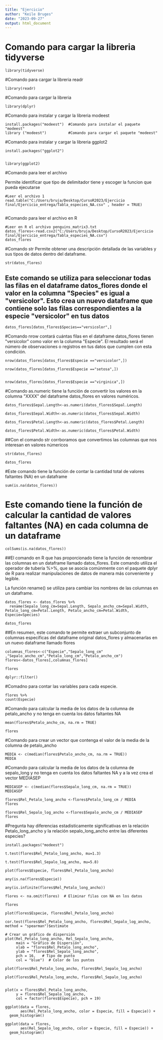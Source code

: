 ```yaml
---
title: "Ejercicio"
author: "Keile Bruges"
date: "2023-09-27"
output: html_document
---
```

# Comando para cargar la libreria tidyverse
```{r}
library(tidyverse)
```

#Comando para cargar la libreria readr
```{r}
library(readr)
```
#Comando para cargar la libreria 
```{r}
library(dplyr)
```
#Comando para instalar y cargar la libreria modeest
```{r}
install.packages("modeest")  #Comando para instalar el paquete "modeest"
library ("modeest")          #Comando para cargar el paquete "modeest"
```
#Comando para instalar y cargar la libreria ggplot2
```{r}
install.packages("ggplot2")


library(ggplot2)
```




#Comando para leer el archivo

Permite identificar que tipo de delimitador tiene y escoger la funcion que pueda ejecutarse 
```{r}
#Leer el archivo 1
read.table("C:/Users/bruja/Desktop/CursoR2023/Ejercicio final/Ejercicio_entrega/Tabla_especies_NA.csv" , header = TRUE)


```

#Comando para leer el archivo en R 
```{r}
#Leer en R el archivo penguins_matrix3.txt
datos_flores<-read.csv2("C:/Users/bruja/Desktop/CursoR2023/Ejercicio final/Ejercicio_entrega/Tabla_especies_NA.csv") 
datos_flores

```
#Comando str
Permite obtener una descripción detallada de las variables y sus tipos de datos dentro del dataframe.
```{r}
str(datos_flores)
```

## Este comando se utiliza para seleccionar todas las filas en el dataframe datos_flores donde el valor en la columna "Species" es igual a "versicolor". Esto crea un nuevo dataframe que contiene solo las filas correspondientes a la especie "versicolor" en tus datos
```{r}
datos_flores[datos_flores$Species=="versicolor",]
```
#Comando nrow contará cuántas filas en el dataframe datos_flores tienen "versicolor" como valor en la columna "Especie". El resultado será el número de observaciones o registros en tus datos que cumplen con esta condición.
```{r}
nrow(datos_flores[datos_flores$Especie =="versicolor",])
```

```{r}
nrow(datos_flores[datos_flores$Especie =="setosa",])
```

```{r}
```


```{r}
nrow(datos_flores[datos_flores$Especie =="virginica",])
```


#Comando as.numeric
tiene la función de convertir los valores en la columna "XXXX" del dataframe datos_flores en valores numéricos.
```{r}
datos_flores$Sepal.Length<-as.numeri(datos_flores$Sepal.Length)

```

```{r}
datos_flores$Sepal.Width<-as.numeric(datos_flores$Sepal.Width)

```

```{r}
datos_flores$Petal.Length<-as.numeric(datos_flores$Petal.Length)

```


```{r}
datos_flores$Petal.Width<-as.numeric(datos_flores$Petal.Width)

```



##Con el comando str corrboramos que convertimos las columnas que nos interesan en valores númericos 
```{r}
str(datos_flores)
```

```{r}
datos_flores
```





#Este comando tiene la función de contar la cantidad total de valores faltantes (NA) en un dataframe 
```{r}
sum(is.na(datos_flores))
```

# Este comando  tiene la función de calcular la cantidad de valores faltantes (NA) en cada columna de un dataframe
```{r}
colSums(is.na(datos_flores))

```
##El comando en R que has proporcionado tiene la función de renombrar las columnas en un dataframe llamado datos_flores. Este comando utiliza el operador de tubería %>%, que se asocia comúnmente con el paquete dplyr de R para realizar manipulaciones de datos de manera más conveniente y legible.

La función rename() se utiliza para cambiar los nombres de las columnas en un dataframe.
```{r}
datos_flores <- datos_flores %>%
  rename(Sepalo_long_cm=Sepal.Length, Sepalo_ancho_cm=Sepal.Width, Petalo_long_cm=Petal.Length, Petalo_ancho_cm=Petal.Width, Especie=Species)

datos_flores
```

##En resumen, este comando te permite extraer un subconjunto de columnas específicas del dataframe original datos_flores y almacenarlas en un nuevo dataframe llamado flores
```{r}
columnas_flores<-c("Especie","Sepalo_long_cm" ,"Sepalo_ancho_cm","Petalo_long_cm","Petalo_ancho_cm")
flores<-datos_flores[,columnas_flores]

flores
```

```{r}
dplyr::filter()
```





#Comadno para contar las variables para cada especie.
```{r}
flores %>%
count(Especie)
```
#Comando para calcular la media de los datos de la columna de petalo_ancho y no tenga en cuenta los datos faltantes NA 
```{r}
mean(flores$Petalo_ancho_cm, na.rm = TRUE)

```

```{r}
flores
```


#Comando para crear un vector que contenga el valor de la media de la columna de petalo_ancho
```{r}
MEDIA <- c(median(flores$Petalo_ancho_cm, na.rm = TRUE))
MEDIA
```

#Comando para calcular la media de los datos de la columna de sepalo_long y no tenga en cuenta los datos faltantes NA y a la vez crea el vector MEDIASEP
```{r}
MEDIASEP <- c(median(flores$Sepalo_long_cm, na.rm = TRUE))
MEDIASEP
```





```{r}
flores$Rel_Petalo_long_ancho <-flores$Petalo_long_cm / MEDIA
flores
```

```{r}
flores$Rel_Sepalo_log_ancho <-flores$Sepalo_ancho_cm / MEDIASEP
flores
```






#Pregunta hay diferencias estadisticamente significativas en la relación Petalo_long_ancho y la relación sepalo_long_ancho entre las diferentes especies?

```{r}
install.packages("modeest")
```

```{r}
t.test(flores$Rel_Petalo_long_ancho, mu=1.3)
```

```{r}
t.test(flores$Rel_Sepalo_log_ancho, mu=5.8)
```




```{r}
plot(flores$Especie, flores$Rel_Petalo_long_ancho)
```
```{r}
any(is.na(flores$Especie)) 
```
```{r}
any(is.infinite(flores$Rel_Petalo_long_ancho))
```


```{r}
flores <- na.omit(flores)  # Eliminar filas con NA en los datos

flores
```

```{r}
plot(flores$Especie, flores$Rel_Petalo_long_ancho)
```
```{r}
cor.test(flores$Rel_Petalo_long_ancho, flores$Rel_Sepalo_log_ancho, method = "spearman")$estimate

```

```{r}
# Crear un gráfico de dispersión
plot(Rel_Petalo_long_ancho, Rel_Sepalo_long_ancho,
     main = "Gráfico de Dispersión",
     xlab = "flores$Rel_Petalo_long_ancho",
     ylab = "flores$Rel_Sepalo_long_ancho",
     pch = 16,   # Tipo de punto
     col = "blue")  # Color de los puntos

```

```{r}
plot(flores$Rel_Petalo_long_ancho, flores$Rel_Sepalo_log_ancho)
```

```{r}
plot(flores$Rel_Petalo_long_ancho, flores$Rel_Sepalo_log_ancho)
```


```{r}

plot(x = flores$Rel_Petalo_long_ancho, 
     y = flores$Rel_Sepalo_log_ancho,
     col = factor(flores$Especie), pch = 19)
```


```{r}
ggplot(data = flores, 
       aes(Rel_Petalo_long_ancho, color = Especie, fill = Especie)) + 
  geom_histogram()

```


```{r}
ggplot(data = flores, 
       aes(Rel_Sepalo_log_ancho, color = Especie, fill = Especie)) + 
  geom_histogram()

```

